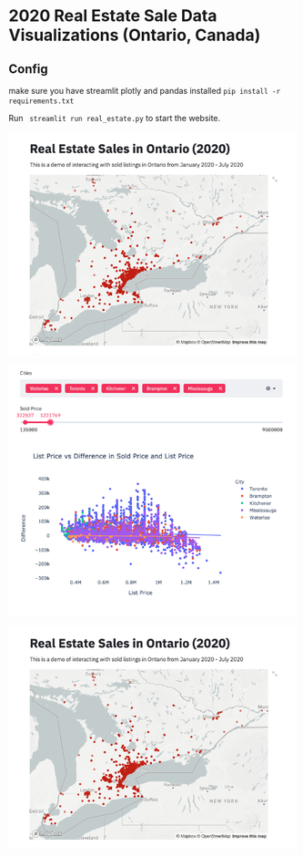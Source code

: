 
# 2020 Real Estate Sale Data Visualizations (Ontario, Canada)

## Config

make sure you have streamlit plotly and pandas installed ```pip install -r requirements.txt```

Run ``` streamlit run real_estate.py``` to start the website.

![title_map](img/title_map.png)

![scatter](img/scatter.png)

![title_map](img/title_map.png)